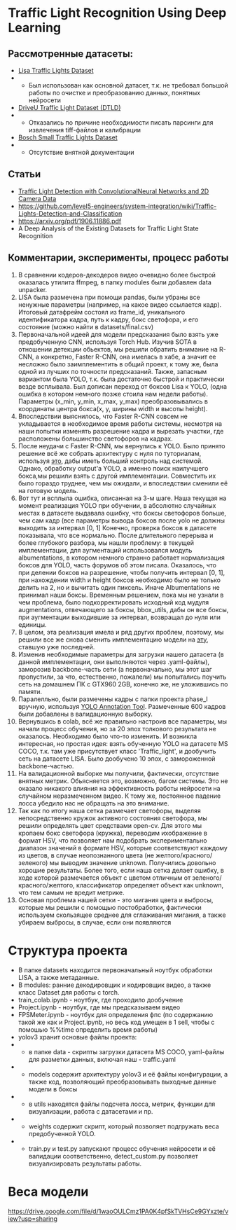 # Traffic Light Recognition Using Deep Learning

## Рассмотренные датасеты:
* [Lisa Traffic Lights Dataset](https://www.kaggle.com/mbornoe/lisa-traffic-light-dataset)
* * Был использован как основной датасет, т.к. не требовал большой работы по очистке и преобразованию данных, понятных нейросети
* [DriveU Traffic Light Dataset (DTLD)](https://www.uni-ulm.de/en/in/driveu/projects/driveu-traffic-light-dataset/)
* * Отказались по причине необходимости писать парсинги для извлечения tiff-файлов и калибрации
* [Bosch Small Traffic Lights Dataset](https://hci.iwr.uni-heidelberg.de/content/bosch-small-traffic-lights-dataset)
* * Отсутствие внятной документации
  
## Статьи
* [Traffic Light Detection with ConvolutionalNeural Networks and 2D Camera Data](https://www.mi.fu-berlin.de/inf/groups/ag-ki/Theses/Completed-theses/Bachelor-theses/2020/Hein/BA-Hein.pdf)
* https://github.com/level5-engineers/system-integration/wiki/Traffic-Lights-Detection-and-Classification
* https://arxiv.org/pdf/1906.11886.pdf
* A Deep Analysis of the Existing Datasets for Traffic Light State Recognition


  
## Комментарии, эксперименты, процесс работы
1. В сравнении кодеров-декодеров видео очевидно более быстрой оказалась утилита ffmpeg, в папку modules были добавлен data unpacker.
2. LISA была размечена при помощи pandas, были убраны все ненужные параметры (например, на какое видео ссылается кадр). Итоговый датафрейм состоял из frame_id, уникального идентификатора кадра, путь к кадру, бокс светофора, и его состояние (можно найти в datasets/final.csv)
3. Первоначальной идеей для модели предсказания было взять уже предобученную CNN, используя Torch Hub. Изучив SOTA в отношении детекции обьектов, мы решили обратить внимание на R-CNN, а конкретно, Faster R-CNN, она имелась в хабе, а значит ее несложно было заимплементить в общий проект, к тому же, была одной из лучших по точности предсказаний. Также, запасным вариантом была YOLO, т.к. была достаточно быстрой и практически везде всплывала. Был дописан переход от боксов Lisa к YOLO, (одна ошибка в котором немного позже стоила нам недели работы). Параметры (x_min, y_min, x_max, y_max) преобразовывались в координаты центра бокса(x, y, ширины width и высоты height).
4. Впоследствии выяснилось, что Faster R-CNN совсем не укладывается в необходимое время работы системы, несмотря на наши попытки изменять разрешение кадра и вырезать участки, где расположены большинство светофоров на кадрах.
5. После неудачи с Faster R-CNN, мы вернулись к YOLO. Было принято решение всё же собрать архитектуру с нуля по туториалам, используя [это](https://github.com/aladdinpersson/Machine-Learning-Collection), дабы иметь больший контроль над системой. Однако, обработку output'а YOLO, а именно поиск наилучшего бокса,мы решили взять с другой имплементации. Совместить их было гораздо труднее, чем мы ожидали, и впоследствии сменили её на готовую модель. 
6. Вот тут и всплыла ошибка, описанная на 3-м шаге. Наша текущая на момент реализация YOLO при обучении, в абсолютно случайных местах в датасете выдавала ошибку, что боксы светофоров больше, чем сам кадр (все параметры вывода боксов после yolo не должны выходить за интервал [0, 1] Конечно, проверка боксов в датасете показывала, что все нормально. После длительного перерыва и более глубокого разбора, мы нашли проблему: в текущей имплементации, для аугментаций использовался модуль albumentations, в котором немного странно работает нормализация боксов для YOLO, часть форумов об этом писала. Оказалось, что при делении боксов на разрешение, чтобы получить интервал [0, 1], при нахождении width и height боксов необходимо было не только делить на 2, но и вычитать один пиксель. Иначе Albumentations не принимал наши боксы. Временным решением, пока мы не узнали в чем проблема, было подкорректировать исходный код мудуля augmentations, отвечающего за боксы, bbox_utils, дабы он все боксы, при аугментации выходившие за интервал, возвращал до нуля или единицы. 
7. В целом, эта реализация имела и ряд других проблем, поэтому, мы решили все же снова сменить имплементацию модели на [эту](https://github.com/ultralytics/yolov3), ставшую уже последней.
8. Изменив необходимые параметры для загрузки нашего датасета (в данной имплементации, они выполняются через .yaml-файлы), заморозив backbone-часть сети (а первоначально, мы этот шаг пропустили, за что, естественно, пожалели) мы попытались поучить сеть на домашнем ПК с GTX960 2GB, конечно же, не уложившись по памяти.
9. Паралелльно, были размечены кадры с папки проекта phase_I вручную, используя [YOLO Annotation Tool](https://github.com/tunahansalih/yolo-annotation-tool). Размеченные 600 кадров были добавлены в валидационную выборку.
10. Вернувшись в colab, всё же правильно настроив все параметры, мы начали процесс обучения, но за 20 эпох толкового результата не оказалось. Необходимо было что-то изменить. И возникла интересная, но простая идея: взять обученную YOLO на датасете MS COCO, т.к. там уже присутствует класс 'Traffic_light', и дообучить сеть на датасете LISA. Было дообучено 10 эпох, с замороженной backbone-частью.
11. На валидационной выборке мы получили, фактически, отсутствие внятных метрик. Обьясняется это, возможно, багом системы. Это не оказало никакого влияния на эффективность работы нейросети на случайном неразмеченном видео. К тому же, постоянное падение лосса убедило нас не обращать на это внимание.
12. Так как по итогу наша сетка размечает светофоры, выделяя непосредственно кружок активного состояния светофора, мы решили определять цвет средствами open-cv. Для этого мы кропаем бокс светофора (кружка), переводим ихображение в формат HSV, что позволяет нам подобрать экспериментально диапазон значений в формате HSV, которые соответствуют каждому из цветов, в случае неопознанного цвета (не желтого/красного/зеленого) мы выводим значение unknown. Получились довольно хорошие результаты. Более того, если наша сетка делает ошибку, в ходе которой размечается объект с цветом отличным от зеленого/красного/желтого, классификатор определяет объект как unknown, что тем самым не вредит метрике.
13. Основая проблема нашей сетки - это мигания цвета и выбросы, которые мы решили с помощью постобработки, фактически используем скользящее среднее для сглаживания мигания, а также убираем выбросы, в случае, если они появляются

# Структура проекта
* В папке datasets находится первоначальный ноутбук обработки LISA, а также метаданные.
* В modules: ранние декодировщик и кодировщик видео, а также класс Dataset для работы с torch.
* train_colab.ipynb - ноутбук, где проходило дообучение
* Project.ipynb - ноутбук, где мы предсказываем видео
* FPSMeter.ipynb - ноутбук для определения фпс (по содержанию такой же как и Project.ipynb, но весь код умещен в 1 sell, чтобы с помошью %%time определить время работы)
* yolov3 хранит основые файлы проекта:
* * в папке data - скрипты загрузки датасета MS COCO, yaml-файлы для разметки данных, включая наш - traffic.yaml
* * models содержит архитектуру yolov3 и её файлы конфигурации, а также код, позволяющий преобразовывать выходные данные модели в боксы
* * в utils находятся файлы подсчета лосса, метрик, функции для визуализации, работа с датасетами и пр.
* * weights содержит скрипт, который позволяет подгружать веса предобученной YOLO.
* * train.py и test.py запускают процесс обучения нейросети и её валидации соответственно, detect_custom.py позволяет визуализировать результаты работы.

# Веса модели
https://drive.google.com/file/d/1waoOULCmz1PA0K4pfSkTVHsCe9GYxzte/view?usp=sharing
